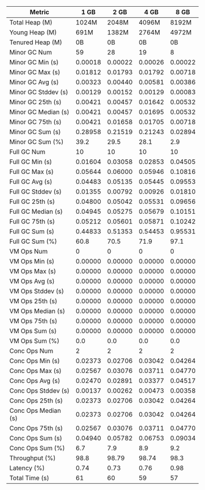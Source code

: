 | Metric | 1 GB | 2 GB | 4 GB | 8 GB |
|------|----|----|----|----|
| Total Heap (M) | 1024M | 2048M | 4096M | 8192M |
| Young Heap (M) | 691M | 1382M | 2764M | 4972M |
| Tenured Heap (M) | 0B | 0B | 0B | 0B |
| Minor GC Num | 59 | 28 | 19 | 8 |
| Minor GC Min (s) | 0.00018 | 0.00022 | 0.00026 | 0.00022 |
| Minor GC Max (s) | 0.01812 | 0.01793 | 0.01792 | 0.00718 |
| Minor GC Avg (s) | 0.00323 | 0.00440 | 0.00581 | 0.00386 |
| Minor GC Stddev (s) | 0.00129 | 0.00152 | 0.00129 | 0.00083 |
| Minor GC 25th (s) | 0.00421 | 0.00457 | 0.01642 | 0.00532 |
| Minor GC Median (s) | 0.00421 | 0.00457 | 0.01695 | 0.00532 |
| Minor GC 75th (s) | 0.00421 | 0.01658 | 0.01705 | 0.00718 |
| Minor GC Sum (s) | 0.28958 | 0.21519 | 0.21243 | 0.02894 |
| Minor GC Sum (%) | 39.2 | 29.5 | 28.1 | 2.9 |
| Full GC Num | 10 | 10 | 10 | 10 |
| Full GC Min (s) | 0.01604 | 0.03058 | 0.02853 | 0.04505 |
| Full GC Max (s) | 0.05644 | 0.06000 | 0.05946 | 0.10816 |
| Full GC Avg (s) | 0.04483 | 0.05135 | 0.05445 | 0.09553 |
| Full GC Stddev (s) | 0.01355 | 0.00792 | 0.00926 | 0.01810 |
| Full GC 25th (s) | 0.04800 | 0.05042 | 0.05531 | 0.09656 |
| Full GC Median (s) | 0.04945 | 0.05275 | 0.05679 | 0.10151 |
| Full GC 75th (s) | 0.05212 | 0.05601 | 0.05871 | 0.10242 |
| Full GC Sum (s) | 0.44833 | 0.51353 | 0.54453 | 0.95531 |
| Full GC Sum (%) | 60.8 | 70.5 | 71.9 | 97.1 |
| VM Ops Num | 0 | 0 | 0 | 0 |
| VM Ops Min (s) | 0.00000 | 0.00000 | 0.00000 | 0.00000 |
| VM Ops Max (s) | 0.00000 | 0.00000 | 0.00000 | 0.00000 |
| VM Ops Avg (s) | 0.00000 | 0.00000 | 0.00000 | 0.00000 |
| VM Ops Stddev (s) | 0.00000 | 0.00000 | 0.00000 | 0.00000 |
| VM Ops 25th (s) | 0.00000 | 0.00000 | 0.00000 | 0.00000 |
| VM Ops Median (s) | 0.00000 | 0.00000 | 0.00000 | 0.00000 |
| VM Ops 75th (s) | 0.00000 | 0.00000 | 0.00000 | 0.00000 |
| VM Ops Sum (s) | 0.00000 | 0.00000 | 0.00000 | 0.00000 |
| VM Ops Sum (%) | 0.0 | 0.0 | 0.0 | 0.0 |
| Conc Ops Num | 2 | 2 | 2 | 2 |
| Conc Ops Min (s) | 0.02373 | 0.02706 | 0.03042 | 0.04264 |
| Conc Ops Max (s) | 0.02567 | 0.03076 | 0.03711 | 0.04770 |
| Conc Ops Avg (s) | 0.02470 | 0.02891 | 0.03377 | 0.04517 |
| Conc Ops Stddev (s) | 0.00137 | 0.00262 | 0.00473 | 0.00358 |
| Conc Ops 25th (s) | 0.02373 | 0.02706 | 0.03042 | 0.04264 |
| Conc Ops Median (s) | 0.02373 | 0.02706 | 0.03042 | 0.04264 |
| Conc Ops 75th (s) | 0.02567 | 0.03076 | 0.03711 | 0.04770 |
| Conc Ops Sum (s) | 0.04940 | 0.05782 | 0.06753 | 0.09034 |
| Conc Ops Sum (%) | 6.7 | 7.9 | 8.9 | 9.2 |
| Throughput (%) | 98.8 | 98.79 | 98.74 | 98.3 |
| Latency (%) | 0.74 | 0.73 | 0.76 | 0.98 |
| Total Time (s) | 61 | 60 | 59 | 57 |
